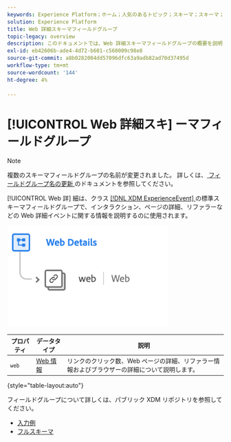 ```yaml
---
keywords: Experience Platform；ホーム；人気のあるトピック；スキーマ；スキーマ；スキーマ；XDM;ExperienceEvent；フィールド；スキーマ；スキーマ；スキーマデザイン；フィールドグループ；フィールドグループ；
solution: Experience Platform
title: Web 詳細スキーマフィールドグループ
topic-legacy: overview
description: このドキュメントでは、Web 詳細スキーマフィールドグループの概要を説明します。
exl-id: eb42606b-ade4-4d72-b601-c560009c98e8
source-git-commit: a8b0282004dd57096dfc63a9adb82ad70d37495d
workflow-type: tm+mt
source-wordcount: '144'
ht-degree: 4%

---
```


# [!UICONTROL Web 詳細スキ] ーマフィールドグループ

>[!NOTE]
>
>複数のスキーマフィールドグループの名前が変更されました。 詳しくは、[ フィールドグループ名の更新 ](../name-updates.md) のドキュメントを参照してください。

[!UICONTROL Web 詳] 細は、クラス [[!DNL XDM ExperienceEvent] ](../../classes/experienceevent.md)の標準スキーマフィールドグループで、インタラクション、ページの詳細、リファラーなどの Web 詳細イベントに関する情報を説明するのに使用されます。

![](../../images/field-groups/web-details.png)

| プロパティ | データタイプ | 説明 |
| --- | --- | --- |
| `web` | [Web 情報](../../data-types/web-information.md) | リンクのクリック数、Web ページの詳細、リファラー情報およびブラウザーの詳細について説明します。 |

{style=&quot;table-layout:auto&quot;}

フィールドグループについて詳しくは、パブリック XDM リポジトリを参照してください。

* [入力例](https://github.com/adobe/xdm/blob/master/components/fieldgroups/experience-event/experienceevent-web.example.1.json)
* [フルスキーマ](https://github.com/adobe/xdm/blob/master/components/fieldgroups/experience-event/experienceevent-web.schema.json)
